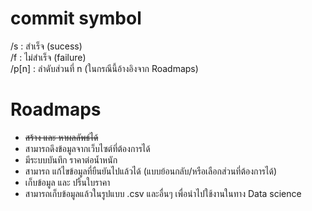 # commit symbol
/s : สำเร็จ (sucess) <br>
/f : ไม่สำเร็จ (failure)<br>
/p[n] : ลำดับส่วนที่ n (ในกรณีนี้อ้างอิงจาก Roadmaps)<br>
# Roadmaps
- ~~สร้าง และ หาผลลัพธ์ได้~~
- สามารถดึงข้อมูลจากเว็บไซต์ที่ต้องการได้ 
- มีระบบบันทึก ราคาต่อน้ำหนัก
- สามารถ แก้ไขข้อมูลที่ยืนยันไปแล้วได้ (แบบย้อนกลับ/หรือเลือกส่วนที่ต้องการได้)
- เก็บข้อมูล และ ปริ้นใบราคา
- สามารถเก็บข้อมูลแล้วในรูปแบบ .csv และอื่นๆ เพื่อนำไปใช้งานในทาง Data science
